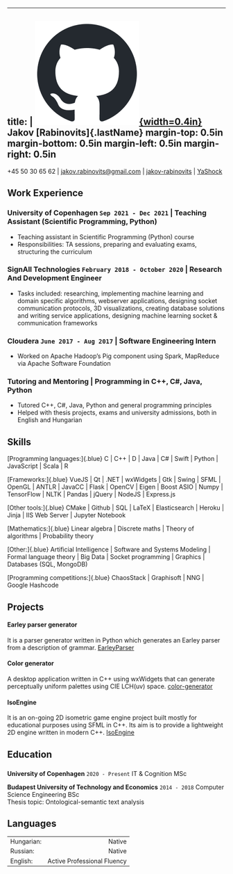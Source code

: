<head>
<link rel="stylesheet" href="https://use.fontawesome.com/releases/v5.6.1/css/all.css" integrity="sha384-gfdkjb5BdAXd+lj+gudLWI+BXq4IuLW5IT+brZEZsLFm++aCMlF1V92rMkPaX4PP" crossorigin="anonymous">
</head>

---
title: |
	[![](images/github-mark.png){width=0.4in}](https://yashock.github.io/)
	Jakov [Rabinovits]{.lastName}
margin-top: 0.5in
margin-bottom: 0.5in
margin-left: 0.5in
margin-right: 0.5in
---

<i class="fas fa-mobile-alt"></i> +45 50 30 65 62 | <i class="far fa-envelope"></i> jakov.rabinovits@gmail.com | <i class="fab fa-linkedin"></i> [jakov-rabinovits](http://linkedin.com/in/jakov-rabinovits) | <i class="fab fa-github"></i> [YaShock](http://github.com/YaShock)

## Work Experience

### **University of Copenhagen** `Sep 2021 - Dec 2021` | Teaching Assistant (Scientific Programming, Python)

- Teaching assistant in Scientific Programming (Python) course
- Responsibilities: TA sessions, preparing and evaluating exams, structuring the curriculum

### **SignAll Technologies** `February 2018 - October 2020` | Research And Development Engineer

- Tasks included: researching, implementing machine learning and domain specific algorithms, webserver applications, designing socket communication protocols, 3D visualizations, creating database solutions and writing service applications, designing machine learning socket & communication frameworks

### **Cloudera** `June 2017 - Aug 2017` | Software Engineering Intern

- Worked on Apache Hadoop’s Pig component using Spark, MapReduce via Apache Software Foundation

### **Tutoring and Mentoring** | Programming in C++, C#, Java, Python

- Tutored C++, C#, Java, Python and general programming principles
- Helped with thesis projects, exams and university admissions, both in English and Hungarian

## Skills

[Programming languages:]{.blue} C | C++ | D | Java | C# | Swift | Python | JavaScript | Scala | R

[Frameworks:]{.blue} VueJS | Qt | .NET | wxWidgets | Gtk | Swing | SFML | OpenGL | ANTLR | JavaCC | Flask | OpenCV | Eigen | Boost ASIO | Numpy | TensorFlow | NLTK | Pandas | jQuery | NodeJS | Express.js

[Other tools:]{.blue} CMake | Github | SQL | LaTeX | Elasticsearch | Heroku | Jinja | IIS Web Server | Jupyter Notebook

[Mathematics:]{.blue} Linear algebra | Discrete maths | Theory of algorithms | Probability theory

[Other:]{.blue} Artificial Intelligence | Software and Systems Modeling | Formal language theory | Big Data | Socket programming | Graphics | Databases (SQL, MongoDB)

[Programming competitions:]{.blue} ChaosStack | Graphisoft | NNG | Google Hashcode

## Projects

#### Earley parser generator
It is a parser generator written in Python which generates an Earley parser from a description of grammar.
<i class="fab fa-github"></i> [EarleyParser](https://github.com/YaShock/EarleyParser)

#### Color generator
A desktop application written in C++ using wxWidgets that can generate perceptually uniform palettes using CIE LCH(uv) space.
<i class="fab fa-github"></i> [color-generator](https://github.com/YaShock/color-generator)

#### IsoEngine
It is an on-going 2D isometric game engine project built mostly for educational purposes using SFML in C++. Its aim is to provide a lightweight 2D engine written in modern C++.
<i class="fab fa-github"></i> [IsoEngine](https://github.com/metricengine/IsoEngine)

## Education

###
**University of Copenhagen**
`2020 - Present`
IT & Cognition MSc  

**Budapest University of Technology and Economics**
`2014 - 2018`
Computer Science Engineering BSc  
Thesis topic: Ontological-semantic text analysis

## Languages

|           |                             |
|-----------|----------------------------:|
| Hungarian:| Native                      |
| Russian:  | Native                      |
| English:  | Active Professional Fluency |
